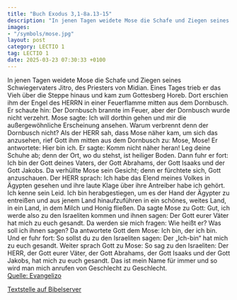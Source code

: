 ```yaml
---
title: "Buch Exodus 3,1-8a.13-15"
description: "In jenen Tagen weidete Mose die Schafe und Ziegen seines Schwiegervaters Jitro, des Priesters von Midian. Eines Tages trieb er das Vieh über die Steppe hinaus und kam zum Gottesberg Horeb. Dort erschien ihm der Engel des HERRN in einer Feuerflamme mitten aus dem Dornbusch. Er sch...."
images:
- "/symbols/mose.jpg"
layout: post
category: LECTIO 1
tag: LECTIO 1
date: 2025-03-23 07:30:33 +0100
---
```

In jenen Tagen weidete Mose die Schafe und Ziegen seines Schwiegervaters Jitro, des Priesters von Midian. Eines Tages trieb er das Vieh über die Steppe hinaus und kam zum Gottesberg Horeb.
Dort erschien ihm der Engel des HERRN in einer Feuerflamme mitten aus dem Dornbusch. Er schaute hin: Der Dornbusch brannte im Feuer, aber der Dornbusch wurde nicht verzehrt.<!--more-->
Mose sagte: Ich will dorthin gehen und mir die außergewöhnliche Erscheinung ansehen. Warum verbrennt denn der Dornbusch nicht?
Als der HERR sah, dass Mose näher kam, um sich das anzusehen, rief Gott ihm mitten aus dem Dornbusch zu: Mose, Mose! Er antwortete: Hier bin ich.
Er sagte: Komm nicht näher heran! Leg deine Schuhe ab; denn der Ort, wo du stehst, ist heiliger Boden.
Dann fuhr er fort: Ich bin der Gott deines Vaters, der Gott Abrahams, der Gott Isaaks und der Gott Jakobs. Da verhüllte Mose sein Gesicht; denn er fürchtete sich, Gott anzuschauen.
Der HERR sprach: Ich habe das Elend meines Volkes in Ägypten gesehen und ihre laute Klage über ihre Antreiber habe ich gehört. Ich kenne sein Leid.
Ich bin herabgestiegen, um es der Hand der Ägypter zu entreißen und aus jenem Land hinaufzuführen in ein schönes, weites Land, in ein Land, in dem Milch und Honig fließen.
Da sagte Mose zu Gott: Gut, ich werde also zu den Israeliten kommen und ihnen sagen: Der Gott eurer Väter hat mich zu euch gesandt. Da werden sie mich fragen: Wie heißt er? Was soll ich ihnen sagen?
Da antwortete Gott dem Mose: Ich bin, der ich bin. Und er fuhr fort: So sollst du zu den Israeliten sagen: Der „Ich-bin“ hat mich zu euch gesandt.
Weiter sprach Gott zu Mose: So sag zu den Israeliten: Der HERR, der Gott eurer Väter, der Gott Abrahams, der Gott Isaaks und der Gott Jakobs, hat mich zu euch gesandt. Das ist mein Name für immer und so wird man mich anrufen von Geschlecht zu Geschlecht.<br>
[Quelle: Evangelizo](https://evangeliumtagfuertag.org/DE/gospel)

[Textstelle auf Bibelserver](https://www.bibleserver.com/EU/2.Mose3,1-8a.13-15)
